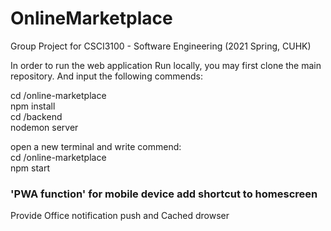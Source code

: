 # OnlineMarketplace
Group Project for CSCI3100 - Software Engineering (2021 Spring, CUHK)


In order to run the web application Run locally, you may first clone the main repository. And input the following commends:

cd /online-marketplace  
npm install  
cd /backend  
nodemon server

open a new terminal and write commend:   
cd /online-marketplace  
npm start  





### 'PWA function' for mobile device add shortcut to homescreen
Provide Office notification push and Cached drowser
